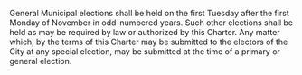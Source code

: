 General Municipal elections shall be held on the first Tuesday after the first Monday of November in odd-numbered years. Such other elections shall be held as may be required by law or authorized by this Charter. Any matter which, by the terms of this Charter may be submitted to the electors of the City at any special election, may be submitted at the time of a primary or general election.